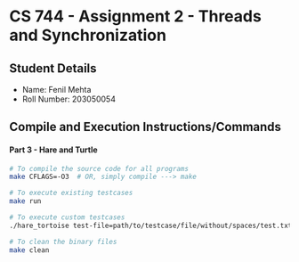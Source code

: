 # CS 744 - Assignment 2 - Threads and Synchronization

## Student Details

* Name: Fenil Mehta
* Roll Number: 203050054

## Compile and Execution Instructions/Commands

#### Part 3 - Hare and Turtle

```sh
# To compile the source code for all programs
make CFLAGS=-O3  # OR, simply compile ---> make

# To execute existing testcases
make run

# To execute custom testcases
./hare_tortoise test-file=path/to/testcase/file/without/spaces/test.txt

# To clean the binary files
make clean
```
